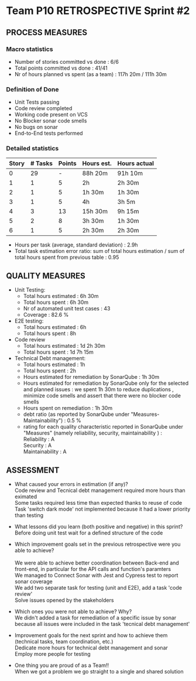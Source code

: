 Team P10 RETROSPECTIVE Sprint #2
=====================================

## PROCESS MEASURES 

### Macro statistics

- Number of stories committed vs done : 6/6
- Total points committed vs done : 41/41
- Nr of hours planned vs spent (as a team) : 117h 20m / 111h 30m 


### Definition of Done
- Unit Tests passing
- Code review completed
- Working code present on VCS
- No Blocker sonar code smells
- No bugs on sonar
- End-to-End tests performed



### Detailed statistics

| Story  | # Tasks | Points | Hours est. | Hours actual |
|--------|---------|--------|------------|--------------|
| 0      |    29     |    -   |     88h 20m       |    91h 10m  |
| 1      |    1    |    5   |    2h        |    2h 30m          |
| 2      |     1    |  5   |     1h 30m       |   1h 30m           |
| 3      |     1    |   5    |     4h       |    3h 5m           |
| 4      |      3   |  13    |     15h 30m      |     9h 15m         |
| 5      |     2    |  8     |     3h 30m      |        1h 30m    |
| 6      |    1     |    5   |     2h 30m       |        2h 30m    |



- Hours per task (average, standard deviation) : 2.9h
- Total task estimation error ratio: sum of total hours estimation / sum of total hours spent from previous table : 0.95

  
## QUALITY MEASURES 

- Unit Testing:
  - Total hours estimated : 6h 30m
  - Total hours spent : 6h 30m
  - Nr of automated unit test cases : 43
  - Coverage  : 82.6 %
- E2E testing:
  - Total hours estimated : 6h
  - Total hours spent : 8h
- Code review 
  - Total hours estimated : 1d 2h 30m
  - Total hours spent : 1d 7h 15m
- Technical Debt management:
  - Total hours estimated : 1h
  - Total hours spent : 2h
  - Hours estimated for remediation by SonarQube : 1h 30m
  - Hours estimated for remediation by SonarQube only for the selected and planned issues : we spent 1h 30m to reduce duplications , minimize code smells and assert that there were no blocker code smells 
  - Hours spent on remediation  : 1h 30m
  - debt ratio (as reported by SonarQube under "Measures-Maintainability") : 0.5 %
  - rating for each quality characteristic reported in SonarQube under "Measures" (namely reliability, security, maintainability ) :
  <br>Reliability : A <br>Security : A
  <br>Maintainability : A
  
## ASSESSMENT

- What caused your errors in estimation (if any)? <br>
Code review and Tecnical debt management required more hours than eximated<br> Some tasks required less time than expected thanks to reuse of code <br>Task 'switch dark mode' not implemented because it had a lower priority than testing


- What lessons did you learn (both positive and negative) in this sprint? <br>
Before doing unit test wait for a defined structure of the code<br>
- Which improvement goals set in the previous retrospective were you able to achieve? <br>
<br>We were able to achieve better coordination between Back-end and front-end, in particular for the API calls and function's paramters
<br>We managed to Connect Sonar with Jest and Cypress test to report sonar coverage 
<br>We add two separate task for testing (unit and E2E), add a task 'code review'
<br>Solve issues opened by the stakeholders
- Which ones you were not able to achieve? Why?<br>
  We didn't added a task for remediation of a specific issue by sonar because all issues were included in the task 'tecnical debt management'

- Improvement goals for the next sprint and how to achieve them (technical tasks, team coordination, etc.)
<br> Dedicate more hours for technical debt management and sonar<br>
Employ more people for testing <br>  


- One thing you are proud of as a Team!!<br>
When we got a problem we go straight to a single and shared solution
